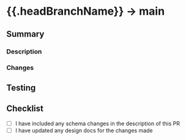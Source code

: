 <!-- Use this PR template for any PRs requesting to pull changes from a patch branch into the main branch -->

# {{.headBranchName}} -> main

## Summary

### Description
<!-- Write a brief description of the changes introduced by this PR -->

### Changes
<!-- List out the changes -->
<!-- - tls-111(fix): Fixed xyz -->

## Testing
<!-- How do you know this is working? What should a reviewer look for? What steps can be taken to replicate and test the changes? Provide a screenshot if your change is visual.-->

## Checklist

- [ ] I have included any schema changes in the description of this PR
- [ ] I have updated any design docs for the changes made
